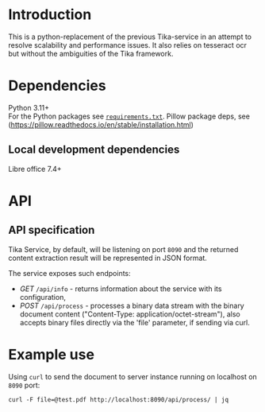 # Introduction

This is a python-replacement of the previous Tika-service in an attempt to resolve scalability and performance issues. It also relies on tesseract ocr but without the ambiguities of the Tika framework.

# Dependencies

Python 3.11+ <br>
For the Python packages see [`requirements.txt`](./requirements.txt).
Pillow package deps, see (https://pillow.readthedocs.io/en/stable/installation.html)

## Local development dependencies
Libre office 7.4+

# API

## API specification

Tika Service, by default, will be listening on port `8090` and the returned content extraction result will be represented in JSON format. 

The service exposes such endpoints:
- *GET* `/api/info` - returns information about the service with its configuration,
- *POST* `/api/process` - processes a binary data stream with the binary document content ("Content-Type: application/octet-stream"), also accepts binary files directly via the 'file' parameter, if sending via curl.

# Example use

Using `curl` to send the document to server instance running on localhost on `8090` port:

`curl -F file=@test.pdf http://localhost:8090/api/process/ | jq`


